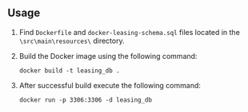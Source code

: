 ## Usage

1. Find `Dockerfile` and `docker-leasing-schema.sql` files located in the `\src\main\resources\` 
   directory.

2. Build the Docker image using the following command:

   ```shell
   docker build -t leasing_db .

3. After successful build execute the following command:

   ```shell
   docker run -p 3306:3306 -d leasing_db
